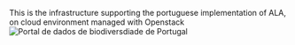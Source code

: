 This is the infrastructure supporting the portuguese implementation of ALA, on cloud environment managed with Openstack
![Portal de dados de biodiversdiade de Portugal](https://cloud.githubusercontent.com/assets/11174864/20480825/263099f0-afdc-11e6-9369-5c4319d5d093.png)

